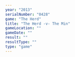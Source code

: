 ```yaml
---
year: "2013"
serialNumber: "0428" 
game: "The Herd"
title: "The Herd -v- The Min"
gameLocation: ""
gameDate: ""
result: ""
resultType: ""
type: "game"
---
```

